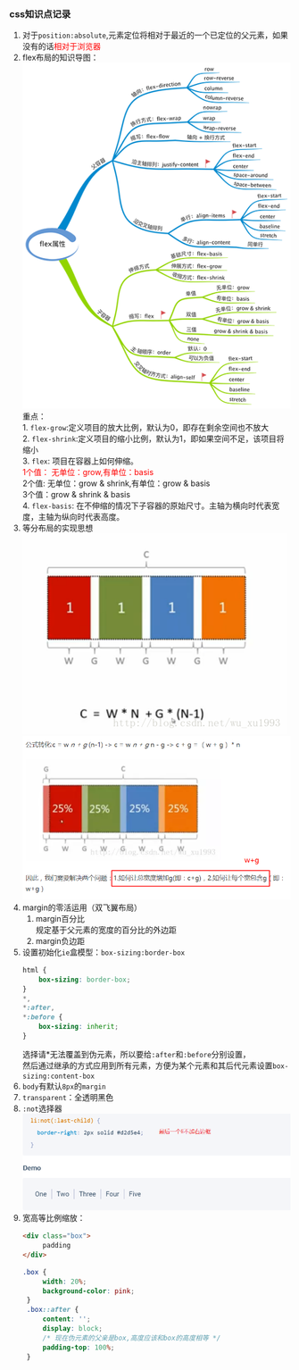 ### css知识点记录  
1. 对于`position:absolute`,元素定位将相对于最近的一个已定位的父元素，如果没有的话<font color="red">相对于浏览器</font>   
2. flex布局的知识导图：  
    ![flex](./assets/flex布局导图.png)  
    重点：  
        1. `flex-grow`:定义项目的放大比例，默认为0，即存在剩余空间也不放大  
        2. `flex-shrink`:定义项目的缩小比例，默认为1，即如果空间不足，该项目将缩小  
        3. `flex`: 项目在容器上如何伸缩。  
            <font color="red">1个值： 无单位：grow,有单位：basis  </font>  
            2个值:  无单位：grow & shrink,有单位：grow & basis  
            3个值：grow & shrink & basis  
        4. `flex-basis`: 在不伸缩的情况下子容器的原始尺寸。主轴为横向时代表宽度，主轴为纵向时代表高度。
3. 等分布局的实现思想  
   ![等分布局](./assets/等分布局.png)  
   ![等分布局公式转换](./assets/等分布局转换.png)  
4. margin的零活运用（双飞翼布局）  
   1. margin百分比  
      规定基于父元素的宽度的百分比的外边距  
   2. margin负边距  
5. 设置初始化`ie`盒模型：`box-sizing:border-box`
   ```css
   html {
       box-sizing: border-box;
   }
   *,
   *:after,
   *:before {
       box-sizing: inherit;
   }
   ```
   选择请*无法覆盖到伪元素，所以要给`:after`和`:before`分别设置，  
   然后通过继承的方式应用到所有元素，方便为某个元素和其后代元素设置`box-sizing:content-box`
6. `body`有默认`8px`的`margin`
7. `transparent`：全透明黑色  
8. `:not`选择器  
   ![:not](./assets/not.png)  
9. 宽高等比例缩放：  
   ```html
   <div class="box">
        padding
   </div>
   ```
   ```css
   .box {
        width: 20%;
        background-color: pink;
    }
    .box::after {
        content: '';
        display: block;
        /* 现在伪元素的父亲是box,高度应该和box的高度相等 */
        padding-top: 100%;
    }
   ```